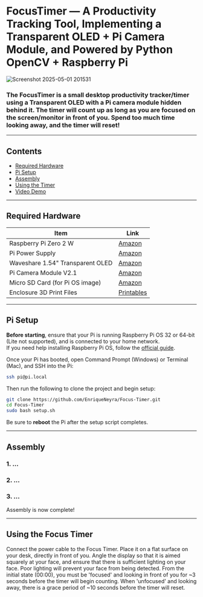 # FocusTimer — A Productivity Tracking Tool, Implementing a Transparent OLED + Pi Camera Module, and Powered by Python OpenCV + Raspberry Pi

![Screenshot 2025-05-01 201531]()

### The **FocusTimer** is a small desktop productivity tracker/timer using a Transparent OLED with a Pi camera module hidden behind it. The timer will count up as long as you are focused on the screen/monitor in front of you. Spend too much time looking away, and the timer will reset!

<!-- <video src=""> -->

---

## Contents

- [Required Hardware](#required-hardware)
- [Pi Setup](#pi-setup)
- [Assembly](#assembly)
- [Using the Timer](#using-the-frame)
- [Video Demo](#video-demo)

---

## Required Hardware

| Item | Link |
|------|------|
| Raspberry Pi Zero 2 W | [Amazon](https://amzn.to/3YBvaBV) |
| Pi Power Supply | [Amazon](https://amzn.to/42dMak0) |
| Waveshare 1.54" Transparent OLED  | [Amazon](https://amzn.to/4jjJQNH) |
| Pi Camera Module V2.1  | [Amazon](https://amzn.to/4keIu8i) |
| Micro SD Card (for Pi OS image) | [Amazon](https://amzn.to/3Z0md5n) |
| Enclosure 3D Print Files | [Printables](https://www.printables.com/model/1287334-eink-picture-frame) |

---

## Pi Setup

**Before starting**, ensure that your Pi is running Raspberry Pi OS 32 or 64-bit (Lite not supported), and is connected to your home network.  
If you need help installing Raspberry Pi OS, follow the [official guide](https://www.raspberrypi.com/documentation/computers/getting-started.html#installing-the-operating-system).

Once your Pi has booted, open Command Prompt (Windows) or Terminal (Mac), and SSH into the Pi:

```bash
ssh pi@pi.local
```

Then run the following to clone the project and begin setup:

```bash
git clone https://github.com/EnriqueNeyra/Focus-Timer.git
cd Focus-Timer
sudo bash setup.sh
```

Be sure to **reboot** the Pi after the setup script completes.

---

## Assembly

### 1. ...
<!-- <p align="center"><img src="" width="700"></p> -->

### 2. ...
<!-- <p align="center"><img src="" width="700"></p> -->

### 3. ...
<!-- <p align="center"><img src="" width="700"></p> -->

Assembly is now complete!

---

## Using the Focus Timer

Connect the power cable to the Focus Timer. Place it on a flat surface on your desk, directly in front of you. Angle the display so that it is aimed squarely at your face, and ensure that there is sufficient lighting on your face. Poor lighting will prevent your face from being detected.
From the initial state (00:00), you must be 'focused' and looking in front of you for ~3 seconds before the timer will begin counting. When 'unfocused' and looking away, there is a grace period of ~10 seconds before the timer will reset.
